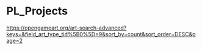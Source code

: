 # PL_Projects
https://opengameart.org/art-search-advanced?keys=&field_art_type_tid%5B0%5D=9&sort_by=count&sort_order=DESC&page=2
